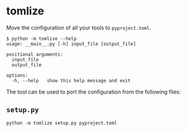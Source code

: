 # tomlize

Move the configuration of all your tools to `pyproject.toml`.

```
$ python -m tomlize --help
usage: __main__.py [-h] input_file [output_file]

positional arguments:
  input_file
  output_file

options:
  -h, --help   show this help message and exit

```

The tool can be used to port the configuration from the following files:

## `setup.py`

```
python -m tomlize setup.py pyproject.toml
```